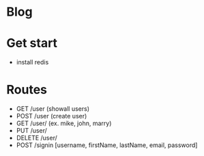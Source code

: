 # Blog

# Get start
- install redis

# Routes
- GET /user (showall users)
- POST /user (create user)
- GET /user/<username> (ex. mike, john, marry)
- PUT /user/<username>
- DELETE /user/<username>
- POST /signin [username, firstName, lastName, email, password]